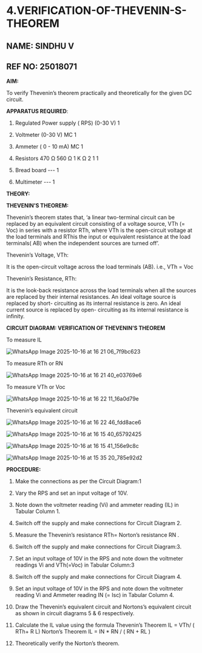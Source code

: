 # 4.VERIFICATION-OF-THEVENIN-S-THEOREM
## NAME: SINDHU V
## REF NO: 25018071
**AIM:**

To verify Thevenin’s theorem practically and theoretically for the given DC circuit.

**APPARATUS REQUIRED**:

1.	Regulated Power supply ( RPS)	(0-30 V)	1

2.	Voltmeter	(0-30 V) MC	1

3.	Ammeter	( 0 - 10 mA) MC	1

4.	Resistors	470 Ω 560 Ω 1 K Ω	2 1 1

5.	Bread board	---	1

6.	Multimeter	---	1

**THEORY:**

**THEVENIN’S THEOREM:**

Thevenin’s theorem states that, ‘a linear two-terminal circuit can be replaced by an equivalent circuit consisting of a voltage source, VTh (= Voc) in series with a resistor RTh, where VTh is the open-circuit voltage at the load terminals and RThis the input or equivalent resistance at the load terminals( AB) when the independent sources are turned off’.

Thevenin’s Voltage, VTh:

It is the open-circuit voltage across the load terminals (AB). i.e., VTh = Voc

Thevenin’s Resistance, RTh:

It is the look-back resistance across the load terminals when all the sources are replaced by their internal resistances. An ideal voltage source is replaced by short- circuiting as its internal resistance is zero. An ideal current source is replaced by open- circuiting as its internal resistance is infinity.
 
**CIRCUIT DIAGRAM: VERIFICATION OF THEVENIN’S THEOREM**

To measure IL

![WhatsApp Image 2025-10-16 at 16 21 06_7f9bc623](https://github.com/user-attachments/assets/da4d196e-5423-4e1b-90e1-0d696bdd65ea)

To measure RTh or RN

![WhatsApp Image 2025-10-16 at 16 21 40_e03769e6](https://github.com/user-attachments/assets/e05101ec-6081-4884-a024-7086f0f068c8)


To measure VTh or Voc


![WhatsApp Image 2025-10-16 at 16 22 11_16a0d79e](https://github.com/user-attachments/assets/12fe5525-fe34-466c-a74b-dad043e53305)

Thevenin’s equivalent circuit

![WhatsApp Image 2025-10-16 at 16 22 46_fdd8ace6](https://github.com/user-attachments/assets/e46859bc-c2e3-4d55-acd8-2e1caf1bb73f)

![WhatsApp Image 2025-10-16 at 16 15 40_65792425](https://github.com/user-attachments/assets/35244e67-9152-44f2-8e12-2893be6d55ec)

![WhatsApp Image 2025-10-16 at 16 15 41_156e9c8c](https://github.com/user-attachments/assets/dc010780-f12f-4906-8388-dceb73eee721)

![WhatsApp Image 2025-10-16 at 15 35 20_785e92d2](https://github.com/user-attachments/assets/6217fb55-f222-429b-ae91-f35c1edc5508)

**PROCEDURE:**

1.	Make the connections as per the Circuit Diagram:1

2.	Vary the RPS and set an input voltage of 10V.

3.	Note down the voltmeter reading (Vi) and ammeter reading (IL) in Tabular Column 1.

4.	Switch off the supply and make connections for Circuit Diagram 2.

5.	Measure the Thevenin’s resistance RTh= Norton’s resistance RN .

6.	Switch off the supply and make connections for Circuit Diagram:3.

7.	Set an input voltage of 10V in the RPS and note down the voltmeter readings Vi and VTh(=Voc) in Tabular Column:3

8.	Switch off the supply and make connections for Circuit Diagram 4.

9.	Set an input voltage of 10V in the RPS and note down the voltmeter reading Vi and Ammeter reading IN (= Isc) in Tabular Column 4.

10.	Draw the Thevenin’s equivalent circuit and Nortons’s equivalent circuit as shown in circuit diagrams 5 & 6 respectively.

11.	Calculate the IL value using the formula
    Thevenin’s Theorem IL = VTh/ ( RTh+ R L)
    Norton’s Theorem IL = IN * RN / ( RN + RL )

13.	Theoretically verify the Norton’s theorem.
